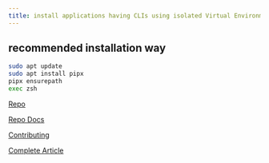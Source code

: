 ```yaml
---
title: install applications having CLIs using isolated Virtual Environments
---
```


## recommended installation way

```bash
sudo apt update
sudo apt install pipx
pipx ensurepath
exec zsh
```

[Repo](https://github.com/pypa/pipx/tree/main)

[Repo Docs](https://pipx.pypa.io/stable/)

[Contributing](https://github.com/pypa/pipx/blob/main/CONTRIBUTING.md)

[Complete Article](https://realpython.com/python-pipx/)
